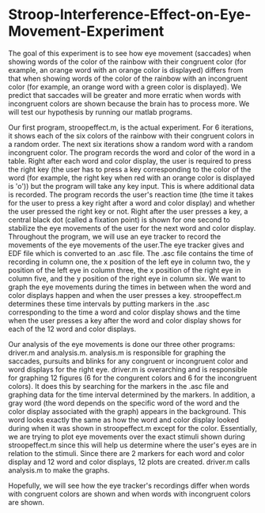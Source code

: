 # Stroop-Interference-Effect-on-Eye-Movement-Experiment
The goal of this experiment is to see how eye movement (saccades) when showing words of the color of the rainbow with their congruent color (for example, an orange word with an orange color is displayed) differs from that when showing words of the color of the rainbow with an incongruent color (for example, an orange word with a green color is displayed). We predict that saccades will be greater and more erratic when words with incongruent colors are shown because the brain has to process more. 
We will test our hypothesis by running our matlab programs. 

Our first program, stroopeffect.m, is the actual experiment. For 6 iterations, it shows each of the six colors of the rainbow with their congruent colors in a random order. The next six iterations show a random word with a random incongruent color. The program records the word and color of the word in a table. Right after each word and color display, the user is required to press the right key (the user has to press a key corresponding to the color of the word (for example, the right key when red with an orange color is displayed is 'o')) but the program will take any key input. This is where additional data is recorded. The program records the user's reaction time (the time it takes for the user to press a key right after a word and color display) and whether the user pressed the right key or not. Right after the user presses a key, a central black dot (called a fixation point) is shown for one second to stabilize the eye movements of the user for the next word and color display. Throughout the program, we will use an eye tracker to record the movements of the eye movements of the user.The eye tracker gives and EDF file which is converted to an .asc file. The .asc file contains the time of recording in column one, the x position of the left eye in column two, the y position of the left eye in column three, the x position of the right eye in column five, and the y position of the right eye in column six. We want to graph the eye movements during the times in between when the word and color displays happen and when the user presses a key. stroopeffect.m determines these time intervals by putting markers in the .asc corresponding to the time a word and color display shows and the time when the user presses a key after the word and color display shows for each of the 12 word and color displays.

Our analysis of the eye movements is done our three other programs: driver.m and analysis.m. analysis.m is responsible for graphing the saccades, pursuits and blinks for any congruent or incongruent color and word displays for the right eye. driver.m is overarching and is responsible for graphing 12 figures (6 for the congurent colors and 6 for the incongruent colors). It does this by searching for the markers in the .asc file and graphing data for the time interval determined by the markers. In addition, a gray word (the word depends on the specific word of the word and the color display associated with the graph) appears in the background. This word looks exactly the same as how the word and color display looked during when it was shown in stroopeffect.m except for the color. Essentially, we are trying to plot eye movements over the exact stimuli shown during stroopeffect.m since this will help us determine where the user's eyes are in relation to the stimuli. Since there are 2 markers for each word and color display and 12 word and color displays, 12 plots are created. driver.m calls analysis.m to make the graphs. 

Hopefully, we will see how the eye tracker's recordings differ when words with congruent colors are shown and when words with incongruent colors are shown. 
 
